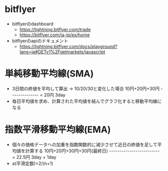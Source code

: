 # bitflyer
* bitflyerのdashboard
    * https://lightning.bitflyer.com/trade
    * https://bitflyer.com/ja-jp/ex/home
* bitflyerのapiのドキュメント
    * https://lightning.bitflyer.com/docs/playground?lang=ja#GETv1%2Fgetmarkets/javascript

# 単純移動平均線(SMA)
* 3日間の終値を平均して算出 -> 10/20/30と変化した場合
10円+20円+30円
-------------- =  20円
   3day
* 毎日平均値を求め、計算された平均値を結んでグラフ化すると移動平均線になる

# 指数平滑移動平均線(EMA)
* 個々の価格データへの加重を指数関数的に減少させて近日の終値を足して平均値を計算する
10円+20円+30円+30円(最終日)
------------------------- =  22.5円
   3day + 1day
* a(平滑定数)=2/(n+1)